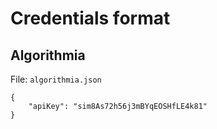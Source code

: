 # Credentials format

## Algorithmia

File: `algorithmia.json`
```
{
    "apiKey": "sim8As72h56j3mBYqEOSHfLE4k81"
}
```